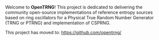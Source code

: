 Welcome to **OpenTRNG**! This project is dedicated to delivering the community open-source implementations of reference entropy sources based on ring oscillators for a Physical True Random Number Generator (TRNG or PTRNG) and implementation of CSPRNG. 

This project has moved to: https://github.com/opentrng/
